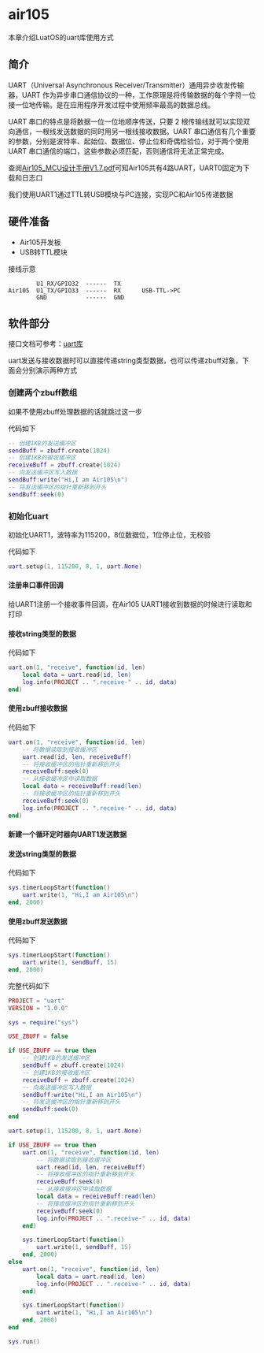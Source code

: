 # air105

本章介绍LuatOS的uart库使用方式

## 简介

UART（Universal Asynchronous Receiver/Transmitter）通用异步收发传输器，UART 作为异步串口通信协议的一种，工作原理是将传输数据的每个字符一位接一位地传输。是在应用程序开发过程中使用频率最高的数据总线。

UART 串口的特点是将数据一位一位地顺序传送，只要 2 根传输线就可以实现双向通信，一根线发送数据的同时用另一根线接收数据。UART 串口通信有几个重要的参数，分别是波特率、起始位、数据位、停止位和奇偶检验位，对于两个使用 UART 串口通信的端口，这些参数必须匹配，否则通信将无法正常完成。

查阅[Air105_MCU设计手册V1.7.pdf](https://cdn.openluat-luatcommunity.openluat.com/attachment/20220513112445291_Air105_MCU%E8%AE%BE%E8%AE%A1%E6%89%8B%E5%86%8CV1.7.pdf)可知Air105共有4路UART，UART0固定为下载和日志口

我们使用UART1通过TTL转USB模块与PC连接，实现PC和Air105传递数据

## 硬件准备

+ Air105开发板
+ USB转TTL模块

接线示意

```example
        U1_RX/GPIO32  ------  TX  
Air105  U1_TX/GPIO33  ------  RX      USB-TTL->PC
        GND           ------  GND
```

## 软件部分

接口文档可参考：[uart库](https://wiki.luatos.com/api/uart.html)

uart发送与接收数据时可以直接传递string类型数据，也可以传递zbuff对象，下面会分别演示两种方式

### 创建两个zbuff数组

如果不使用zbuff处理数据的话就跳过这一步

代码如下

```lua
-- 创建1KB的发送缓冲区
sendBuff = zbuff.create(1024)
-- 创建1KB的接收缓冲区
receiveBuff = zbuff.create(1024)
-- 向发送缓冲区写入数据
sendBuff:write("Hi,I am Air105\n")
-- 将发送缓冲区的指针重新移到开头
sendBuff:seek(0)
```

### 初始化uart

初始化UART1，波特率为115200，8位数据位，1位停止位，无校验

代码如下

```lua
uart.setup(1, 115200, 8, 1, uart.None)
```

#### 注册串口事件回调

给UART1注册一个接收事件回调，在Air105 UART1接收到数据的时候进行读取和打印

#### 接收string类型的数据

代码如下

```lua
uart.on(1, "receive", function(id, len)
    local data = uart.read(id, len)
    log.info(PROJECT .. ".receive-" .. id, data)
end)

```

#### 使用zbuff接收数据

代码如下

```lua
uart.on(1, "receive", function(id, len)
    -- 将数据读取到接收缓冲区
    uart.read(id, len, receiveBuff)
    -- 将接收缓冲区的指针重新移到开头
    receiveBuff:seek(0)
    -- 从接收缓冲区中读取数据
    local data = receiveBuff:read(len)
    -- 将接收缓冲区的指针重新移到开头
    receiveBuff:seek(0)
    log.info(PROJECT .. ".receive-" .. id, data)
end)
```

#### 新建一个循环定时器向UART1发送数据

#### 发送string类型的数据

代码如下

```lua
sys.timerLoopStart(function()
    uart.write(1, "Hi,I am Air105\n")
end, 2000)
```

#### 使用zbuff发送数据

代码如下

```lua
sys.timerLoopStart(function()
    uart.write(1, sendBuff, 15)
end, 2000)
```

完整代码如下

```lua
PROJECT = "uart"
VERSION = "1.0.0"

sys = require("sys")

USE_ZBUFF = false

if USE_ZBUFF == true then
    -- 创建1KB的发送缓冲区
    sendBuff = zbuff.create(1024)
    -- 创建1KB的接收缓冲区
    receiveBuff = zbuff.create(1024)
    -- 向发送缓冲区写入数据
    sendBuff:write("Hi,I am Air105\n")
    -- 将发送缓冲区的指针重新移到开头
    sendBuff:seek(0)
end

uart.setup(1, 115200, 8, 1, uart.None)

if USE_ZBUFF == true then
    uart.on(1, "receive", function(id, len)
        -- 将数据读取到接收缓冲区
        uart.read(id, len, receiveBuff)
        -- 将接收缓冲区的指针重新移到开头
        receiveBuff:seek(0)
        -- 从接收缓冲区中读取数据
        local data = receiveBuff:read(len)
        -- 将接收缓冲区的指针重新移到开头
        receiveBuff:seek(0)
        log.info(PROJECT .. ".receive-" .. id, data)
    end)

    sys.timerLoopStart(function()
        uart.write(1, sendBuff, 15)
    end, 2000)
else
    uart.on(1, "receive", function(id, len)
        local data = uart.read(id, len)
        log.info(PROJECT .. ".receive-" .. id, data)
    end)

    sys.timerLoopStart(function()
        uart.write(1, "Hi,I am Air105\n")
    end, 2000)
end

sys.run()

```
